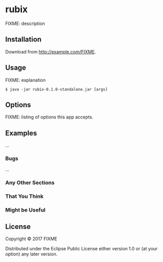 # rubix

FIXME: description

## Installation

Download from http://example.com/FIXME.

## Usage

FIXME: explanation

    $ java -jar rubix-0.1.0-standalone.jar [args]

## Options

FIXME: listing of options this app accepts.

## Examples

...

### Bugs

...

### Any Other Sections
### That You Think
### Might be Useful

## License

Copyright © 2017 FIXME

Distributed under the Eclipse Public License either version 1.0 or (at
your option) any later version.
